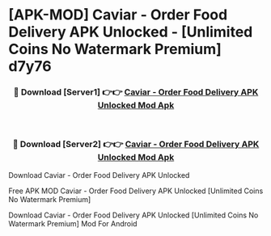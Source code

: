 # [APK-MOD] Caviar - Order Food Delivery APK Unlocked - [Unlimited Coins No Watermark Premium] d7y76



<div align="center">
<h3>🔴 Download [Server1] 👉👉 <a href="https://momento.my/?title=Caviar_-_Order_Food_Delivery_APK_Unlocked">Caviar - Order Food Delivery APK Unlocked Mod Apk</a></h3><br>

<h3>🔴 Download [Server2] 👉👉 <a href="https://momento.my/?title=Caviar_-_Order_Food_Delivery_APK_Unlocked">Caviar - Order Food Delivery APK Unlocked Mod Apk</a></h3>
</div>



Download Caviar - Order Food Delivery APK Unlocked 

Free APK MOD Caviar - Order Food Delivery APK Unlocked [Unlimited Coins No Watermark Premium]

Download Caviar - Order Food Delivery APK Unlocked [Unlimited Coins No Watermark Premium] Mod For Android
